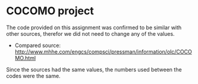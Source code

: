 # COCOMO project

The code provided on this assignment was confirmed to be similar with other sources, therefor we did not need to change any of the values.
* Compared source: 
http://www.mhhe.com/engcs/compsci/pressman/information/olc/COCOMO.html

Since the sources had the same values, the numbers used between the codes were the same.


